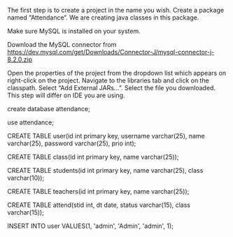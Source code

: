The first step is to create a project in the name you wish. Create a package named “Attendance“. We are creating java classes in this package.

Make sure MySQL is installed on your system.

Download the MySQL connector from https://dev.mysql.com/get/Downloads/Connector-J/mysql-connector-j-8.2.0.zip

Open the properties of the project from the dropdown list which appears on right-click on the project. Navigate to the libraries tab and click on the classpath. Select “Add External JARs…”. Select the file you downloaded. This step will differ on IDE you are using.

create database attendance;

use attendance;

CREATE TABLE user(id int primary key, username varchar(25), name varchar(25), password varchar(25), prio int);

CREATE TABLE class(id int primary key, name varchar(25));

CREATE TABLE students(id int primary key, name varchar(25), class varchar(10));

CREATE TABLE teachers(id int primary key, name varchar(25));

CREATE TABLE attend(stid int, dt date, status varchar(15), class varchar(15));

INSERT INTO user VALUES(1, 'admin', 'Admin', 'admin', 1);
